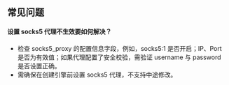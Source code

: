 ## 常见问题

#### 设置 socks5 代理不生效要如何解决？
- 检查 socks5_proxy 的配置信息字段，例如，socks5:1 是否开启；IP、Port 是否为有效值；如果代理配置了安全校验，需验证 username 与 password 是否设置正确。
- 需确保在创建引擎前设置 socks5 代理，不支持中途修改。




